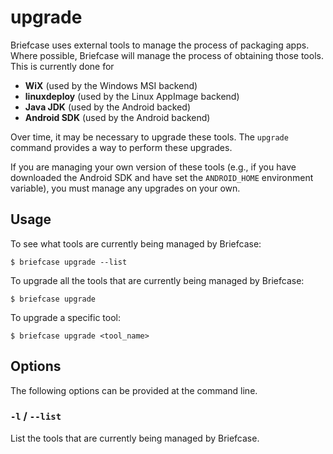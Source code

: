 # upgrade

Briefcase uses external tools to manage the process of packaging apps.
Where possible, Briefcase will manage the process of obtaining those
tools. This is currently done for

- **WiX** (used by the Windows MSI backend)
- **linuxdeploy** (used by the Linux AppImage backend)
- **Java JDK** (used by the Android backed)
- **Android SDK** (used by the Android backend)

Over time, it may be necessary to upgrade these tools. The `upgrade`
command provides a way to perform these upgrades.

If you are managing your own version of these tools (e.g., if you have
downloaded the Android SDK and have set the `ANDROID_HOME` environment
variable), you must manage any upgrades on your own.

## Usage

To see what tools are currently being managed by Briefcase:

```console
$ briefcase upgrade --list
```

To upgrade all the tools that are currently being managed by Briefcase:

```console
$ briefcase upgrade
```

To upgrade a specific tool:

```console
$ briefcase upgrade <tool_name>
```

## Options

The following options can be provided at the command line.

### `-l` / `--list`

List the tools that are currently being managed by Briefcase.

